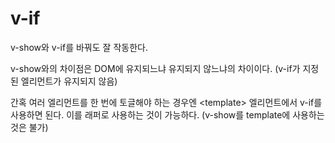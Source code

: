# v-if

v-show와 v-if를 바꿔도 잘 작동한다.

v-show와의 차이점은 DOM에 유지되느냐 유지되지 않느냐의 차이이다. (v-if가 지정된 엘리먼트가 유지되지 않음)

간혹 여러 엘리먼트를 한 번에 토글해야 하는 경우엔 \<template> 엘리먼트에서 v-if를 사용하면 된다. 이를 래퍼로 사용하는 것이 가능하다. (v-show를 template에 사용하는것은 불가)
